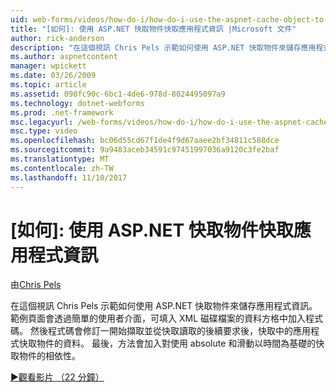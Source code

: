 ```yaml
---
uid: web-forms/videos/how-do-i/how-do-i-use-the-aspnet-cache-object-to-cache-application-information
title: "[如何]: 使用 ASP.NET 快取物件快取應用程式資訊 |Microsoft 文件"
author: rick-anderson
description: "在這個視訊 Chris Pels 示範如何使用 ASP.NET 快取物件來儲存應用程式資訊。 範例頁面會透過簡單的使用者介面..."
ms.author: aspnetcontent
manager: wpickett
ms.date: 03/26/2009
ms.topic: article
ms.assetid: 098fc90c-6bc1-4de6-978d-8024495097a9
ms.technology: dotnet-webforms
ms.prod: .net-framework
msc.legacyurl: /web-forms/videos/how-do-i/how-do-i-use-the-aspnet-cache-object-to-cache-application-information
msc.type: video
ms.openlocfilehash: bc06d55cd67f1de4f9d67aaee2bf34811c588dce
ms.sourcegitcommit: 9a9483aceb34591c97451997036a9120c3fe2baf
ms.translationtype: MT
ms.contentlocale: zh-TW
ms.lasthandoff: 11/10/2017
---
```

<a name="how-do-i-use-the-aspnet-cache-object-to-cache-application-information"></a>[如何]: 使用 ASP.NET 快取物件快取應用程式資訊
====================
由[Chris Pels](https://twitter.com/chrispels)

在這個視訊 Chris Pels 示範如何使用 ASP.NET 快取物件來儲存應用程式資訊。 範例頁面會透過簡單的使用者介面，可填入 XML 磁碟檔案的資料方格中加入程式碼。 然後程式碼會修訂一開始擷取並從快取讀取的後續要求後，快取中的應用程式快取物件的資料。 最後，方法會加入對使用 absolute 和滑動以時間為基礎的快取物件的相依性。

[&#9654;觀看影片 （22 分鐘）](https://channel9.msdn.com/Blogs/ASP-NET-Site-Videos/how-do-i-use-the-aspnet-cache-object-to-cache-application-information)
